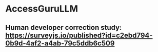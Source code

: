 # AccessGuruLLM


## Human developer correction study: https://surveyjs.io/published?id=c2ebd794-0b9d-4af2-a4ab-79c5ddb6c509
